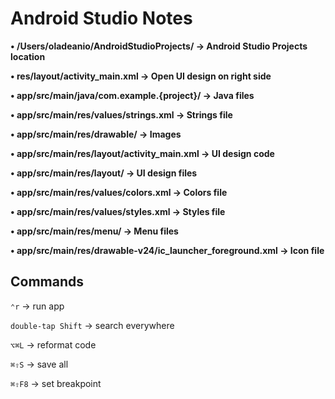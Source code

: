 # Android Studio Notes

**•	/Users/oladeanio/AndroidStudioProjects/ -> Android Studio Projects location**

**•	res/layout/activity_main.xml -> Open UI design on right side**

**•	app/src/main/java/com.example.{project}/ -> Java files**

**•	app/src/main/res/values/strings.xml -> Strings file**

**•	app/src/main/res/drawable/ -> Images**

**•	app/src/main/res/layout/activity_main.xml -> UI design code**

**•	app/src/main/res/layout/ -> UI design files**

**•	app/src/main/res/values/colors.xml -> Colors file**

**•	app/src/main/res/values/styles.xml -> Styles file**

**•	app/src/main/res/menu/ -> Menu files**

**•	app/src/main/res/drawable-v24/ic_launcher_foreground.xml -> Icon file**

## Commands

`⌃r` -> run app

`double-tap Shift` -> search everywhere

`⌥⌘L` -> reformat code

`⌘⇧S` -> save all

`⌘⇧F8` -> set breakpoint

